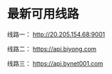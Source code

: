 # 最新可用线路 

线路一： http://20.205.154.68:9001


线路二： https://api.biyong.com


线路三： https://api.bynet001.com
